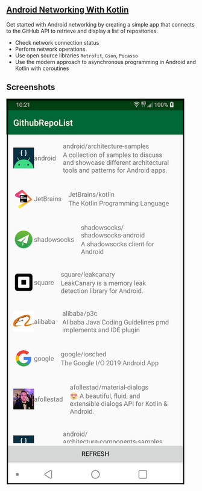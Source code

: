 ## [Android Networking With Kotlin](https://www.raywenderlich.com/6994782-android-networking-with-kotlin-tutorial-getting-started)

Get started with Android networking by creating a simple app that connects to the GitHub API to retrieve and display a list of repositories.

- Check network connection status
- Perform network operations
- Use open source libraries `Retrofit`, `Gson`, `Picasso`
- Use the modern approach to asynchronous programming in Android and Kotlin with coroutines

## Screenshots

![Screenshot1](screenshots/app.png)

